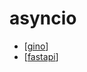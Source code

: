 # asyncio

- [[gino]]
- [[fastapi]]

[//begin]: # "Autogenerated link references for markdown compatibility"
[gino]: gino "gino"
[fastapi]: ../lists/fastapi "fastapi"
[//end]: # "Autogenerated link references"